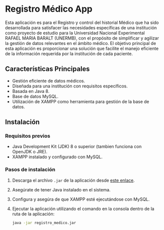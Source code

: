 # Registro Médico App

Esta aplicación es para el Registro y control del historial Médico que ha sido desarrollada para satisfacer las necesidades específicas de una institución como proyecto de estudio para la Universidad Nacional Experimental RAFAEL MARIA BARALT (UNERMB), con el propósito de simplificar y agilizar la gestión de datos relevantes en el ámbito médico. El objetivo principal de esta aplicación es proporcionar una solución que facilite el manejo eficiente de la información requerida por la institución de cada paciente.

## Características Principales

- Gestión eficiente de datos médicos.
- Diseñada para una institución con requisitos específicos.
- Basada en Java 8.
- Base de datos MySQL.
- Utilización de XAMPP como herramienta para gestión de la base de datos.

## Instalación

### Requisitos previos

- Java Development Kit (JDK) 8 o superior (tambien funciona con OpenJDK o JRE).
- XAMPP instalado y configurado con MySQL.

### Pasos de instalación

1. Descarga el archivo `.jar` de la aplicación desde [este enlace](https://mega.nz/file/F58lAbDY#R50KAPwxvzP_Bm8vS50Keo6RMh1wJenwPfsLhWCfRD0).
2. Asegúrate de tener Java instalado en el sistema.
3. Configura y asegúra de que XAMPP esté ejecutándose con MySQL.
4. Ejecutar la aplicación utilizando el comando en la consola dentro de la ruta de la aplicación:
   
   ```bash
   java -jar registro_medico.jar
   ```

